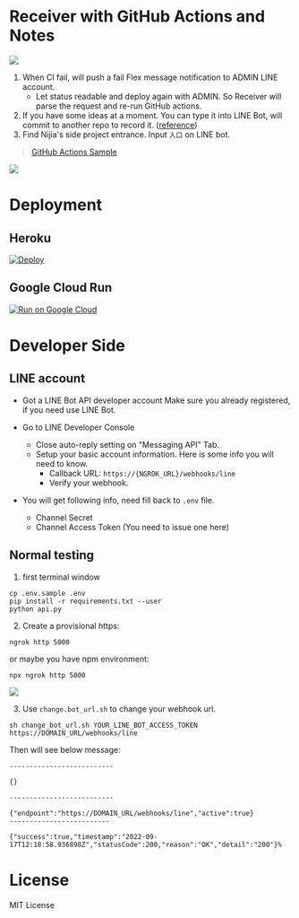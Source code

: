 # Receiver with GitHub Actions and Notes

![](https://raw.githubusercontent.com/louis70109/line-bot-gitbub-actions-receiver/master/functions.png)

1.  When CI fail, will push a fail Flex message notification to ADMIN LINE account.
    - Let status readable and deploy again with ADMIN. So Receiver will parse the request and re-run GitHub actions.
2.  If you have some ideas at a moment. You can type it into LINE Bot, will commit to another repo to record it. ([reference](https://github.com/louis70109/ideas-tree/tree/master))
3. Find Nijia's side project entrance. Input `入口` on LINE bot.

> [GitHub Actions Sample](https://github.com/louis70109/nijia-blog-backup/blob/master/.github/workflows/deploy.yml)

![](https://github.com/louis70109/line-bot-gitbub-actions-receiver/blob/f1e1956e67391b66dc32a30001e11587debac62c/file_path.jpg?raw=true)

# Deployment

## Heroku

[![Deploy](https://www.herokucdn.com/deploy/button.svg)](https://heroku.com/deploy)

## Google Cloud Run

[![Run on Google Cloud](https://deploy.cloud.run/button.svg)](https://deploy.cloud.run)

# Developer Side

## LINE account

- Got a LINE Bot API developer account
  Make sure you already registered, if you need use LINE Bot.

- Go to LINE Developer Console
  - Close auto-reply setting on "Messaging API" Tab.
  - Setup your basic account information. Here is some info you will need to know.
    - Callback URL: `https://{NGROK_URL}/webhooks/line`
    - Verify your webhook.
- You will get following info, need fill back to `.env` file.
  - Channel Secret
  - Channel Access Token (You need to issue one here)

## Normal testing

1. first terminal window

```
cp .env.sample .env
pip install -r requirements.txt --user
python api.py
```

2. Create a provisional https:

```
ngrok http 5000
```

or maybe you have npm environment:

```
npx ngrok http 5000
```

![](https://i.imgur.com/azVdG8j.png)

3. Use `change.bot_url.sh` to change your webhook url.

```
sh change_bot_url.sh YOUR_LINE_BOT_ACCESS_TOKEN  https://DOMAIN_URL/webhooks/line
```

Then will see below message:

```
--------------------------

{}

--------------------------

{"endpoint":"https://DOMAIN_URL/webhooks/line","active":true}
-------------------------

{"success":true,"timestamp":"2022-09-17T12:18:58.936898Z","statusCode":200,"reason":"OK","detail":"200"}%
```

# License

MIT License
